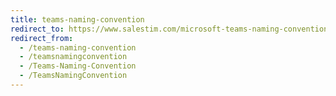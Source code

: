 ```yaml
---
title: teams-naming-convention
redirect_to: https://www.salestim.com/microsoft-teams-naming-convention-a-complete-list-of-possibilities-to-improve-your-naming-strategy/
redirect_from:
  - /teams-naming-convention
  - /teamsnamingconvention
  - /Teams-Naming-Convention
  - /TeamsNamingConvention
---
```


